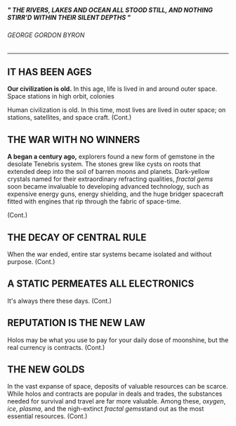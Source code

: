 















#####         *" THE RIVERS, LAKES AND OCEAN ALL STOOD STILL, AND NOTHING                           STIRR'D WITHIN THEIR SILENT DEPTHS "*
######                                                  *GEORGE GORDON BYRON*





































---

## IT HAS BEEN AGES

**Our civilization is old.** In this age, life is lived in and around outer space. Space stations in high orbit, colonies 

Human civilization is old. In this time, most lives are lived in outer space; on stations, satellites, and space craft. (Cont.)
















## THE WAR WITH NO WINNERS

**A began a century ago,** explorers found a new form of gemstone in the desolate Tenebris system. The stones grew like cysts on roots that extended deep into the soil of barren moons and planets. Dark-yellow crystals named for their extraordinary refracting qualities, *fractal gems* soon became invaluable to developing advanced technology, such as expensive energy guns, energy shielding, and the huge bridger spacecraft fitted with engines that rip through the fabric of space-time.

(Cont.)




## THE DECAY OF CENTRAL RULE
When the war ended, entire star systems became isolated and without purpose. (Cont.)



## A STATIC PERMEATES ALL ELECTRONICS
It's always there these days. (Cont.)


## REPUTATION IS THE NEW LAW
Holos may be what you use to pay for your daily dose of moonshine, but the real currency is contracts. (Cont.)


## THE NEW GOLDS
In the vast expanse of space, deposits of valuable resources can be scarce. While holos and contracts are popular in deals and trades, the substances needed for survival and travel are far more valuable. Among these, *oxygen*, *ice*, *plasma*, and the nigh-extinct *fractal gems*stand out as the most essential resources. (Cont.)

